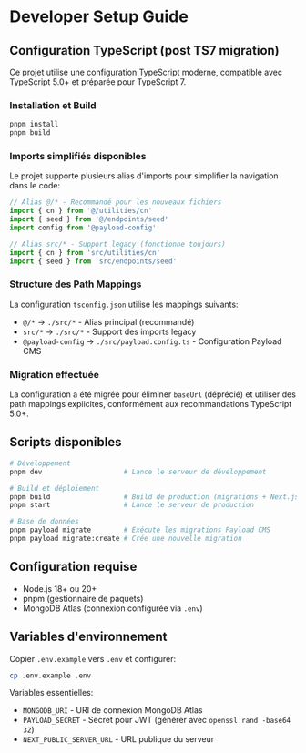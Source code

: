 # Developer Setup Guide

## Configuration TypeScript (post TS7 migration)

Ce projet utilise une configuration TypeScript moderne, compatible avec TypeScript 5.0+ et préparée pour TypeScript 7.

### Installation et Build

```bash
pnpm install
pnpm build
```

### Imports simplifiés disponibles

Le projet supporte plusieurs alias d'imports pour simplifier la navigation dans le code:

```typescript
// Alias @/* - Recommandé pour les nouveaux fichiers
import { cn } from '@/utilities/cn'
import { seed } from '@/endpoints/seed'
import config from '@payload-config'

// Alias src/* - Support legacy (fonctionne toujours)
import { cn } from 'src/utilities/cn'
import { seed } from 'src/endpoints/seed'
```

### Structure des Path Mappings

La configuration `tsconfig.json` utilise les mappings suivants:

- `@/*` → `./src/*` - Alias principal (recommandé)
- `src/*` → `./src/*` - Support des imports legacy
- `@payload-config` → `./src/payload.config.ts` - Configuration Payload CMS

### Migration effectuée

La configuration a été migrée pour éliminer `baseUrl` (déprécié) et utiliser des path mappings explicites, conformément aux recommandations TypeScript 5.0+.

## Scripts disponibles

```bash
# Développement
pnpm dev                    # Lance le serveur de développement

# Build et déploiement
pnpm build                  # Build de production (migrations + Next.js)
pnpm start                  # Lance le serveur de production

# Base de données
pnpm payload migrate        # Exécute les migrations Payload CMS
pnpm payload migrate:create # Crée une nouvelle migration
```

## Configuration requise

- Node.js 18+ ou 20+
- pnpm (gestionnaire de paquets)
- MongoDB Atlas (connexion configurée via `.env`)

## Variables d'environnement

Copier `.env.example` vers `.env` et configurer:

```bash
cp .env.example .env
```

Variables essentielles:
- `MONGODB_URI` - URI de connexion MongoDB Atlas
- `PAYLOAD_SECRET` - Secret pour JWT (générer avec `openssl rand -base64 32`)
- `NEXT_PUBLIC_SERVER_URL` - URL publique du serveur
